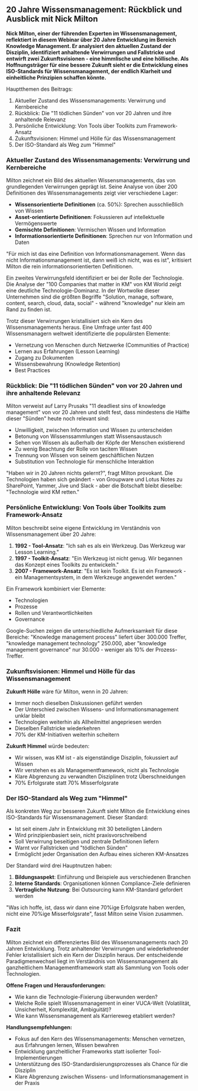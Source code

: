 ## 20 Jahre Wissensmanagement: Rückblick und Ausblick mit Nick Milton

**Nick Milton, einer der führenden Experten im Wissensmanagement, reflektiert in diesem Webinar über 20 Jahre Entwicklung im Bereich Knowledge Management. Er analysiert den aktuellen Zustand der Disziplin, identifiziert anhaltende Verwirrungen und Fallstricke und entwirft zwei Zukunftsvisionen - eine himmlische und eine höllische. Als Hoffnungsträger für eine bessere Zukunft sieht er die Entwicklung eines ISO-Standards für Wissensmanagement, der endlich Klarheit und einheitliche Prinzipien schaffen könnte.**

Hauptthemen des Beitrags:

1. Aktueller Zustand des Wissensmanagements: Verwirrung und Kernbereiche
2. Rückblick: Die "11 tödlichen Sünden" von vor 20 Jahren und ihre anhaltende Relevanz
3. Persönliche Entwicklung: Von Tools über Toolkits zum Framework-Ansatz
4. Zukunftsvisionen: Himmel und Hölle für das Wissensmanagement
5. Der ISO-Standard als Weg zum "Himmel"

### Aktueller Zustand des Wissensmanagements: Verwirrung und Kernbereiche

Milton zeichnet ein Bild des aktuellen Wissensmanagements, das von grundlegenden Verwirrungen geprägt ist. Seine Analyse von über 200 Definitionen des Wissensmanagements zeigt vier verschiedene Lager:

- **Wissensorientierte Definitionen** (ca. 50%): Sprechen ausschließlich von Wissen
- **Asset-orientierte Definitionen**: Fokussieren auf intellektuelle Vermögenswerte
- **Gemischte Definitionen**: Vermischen Wissen und Information
- **Informationsorientierte Definitionen**: Sprechen nur von Information und Daten

"Für mich ist das eine Definition von Informationsmanagement. Wenn das nicht Informationsmanagement ist, dann weiß ich nicht, was es ist", kritisiert Milton die rein informationsorientierten Definitionen.

Ein zweites Verwirrungsfeld identifiziert er bei der Rolle der Technologie. Die Analyse der "100 Companies that matter in KM" von KM World zeigt eine deutliche Technologie-Dominanz. In der Wortwolke dieser Unternehmen sind die größten Begriffe "Solution, manage, software, content, search, cloud, data, social" - während "knowledge" nur klein am Rand zu finden ist.

Trotz dieser Verwirrungen kristallisiert sich ein Kern des Wissensmanagements heraus. Eine Umfrage unter fast 400 Wissensmanagern weltweit identifizierte die populärsten Elemente:

- Vernetzung von Menschen durch Netzwerke (Communities of Practice)
- Lernen aus Erfahrungen (Lesson Learning)
- Zugang zu Dokumenten
- Wissensbewahrung (Knowledge Retention)
- Best Practices

### Rückblick: Die "11 tödlichen Sünden" von vor 20 Jahren und ihre anhaltende Relevanz

Milton verweist auf Larry Prusaks "11 deadliest sins of knowledge management" von vor 20 Jahren und stellt fest, dass mindestens die Hälfte dieser "Sünden" heute noch relevant sind:

- Unwilligkeit, zwischen Information und Wissen zu unterscheiden
- Betonung von Wissenssammlungen statt Wissensaustausch
- Sehen von Wissen als außerhalb der Köpfe der Menschen existierend
- Zu wenig Beachtung der Rolle von tacitem Wissen
- Trennung von Wissen von seinem geschäftlichen Nutzen
- Substitution von Technologie für menschliche Interaktion

"Haben wir in 20 Jahren nichts gelernt?", fragt Milton provokant. Die Technologien haben sich geändert - von Groupware und Lotus Notes zu SharePoint, Yammer, Jive und Slack - aber die Botschaft bleibt dieselbe: "Technologie wird KM retten."

### Persönliche Entwicklung: Von Tools über Toolkits zum Framework-Ansatz

Milton beschreibt seine eigene Entwicklung im Verständnis von Wissensmanagement über 20 Jahre:

1. **1992 - Tool-Ansatz**: "Ich sah es als ein Werkzeug. Das Werkzeug war Lesson Learning."
2. **1997 - Toolkit-Ansatz**: "Ein Werkzeug ist nicht genug. Wir begannen das Konzept eines Toolkits zu entwickeln."
3. **2007 - Framework-Ansatz**: "Es ist kein Toolkit. Es ist ein Framework - ein Managementsystem, in dem Werkzeuge angewendet werden."

Ein Framework kombiniert vier Elemente:

- Technologien
- Prozesse
- Rollen und Verantwortlichkeiten
- Governance

Google-Suchen zeigen die unterschiedliche Aufmerksamkeit für diese Bereiche: "Knowledge management process" liefert über 300.000 Treffer, "knowledge management technology" 250.000, aber "knowledge management governance" nur 30.000 - weniger als 10% der Prozess-Treffer.

### Zukunftsvisionen: Himmel und Hölle für das Wissensmanagement

**Zukunft Hölle** wäre für Milton, wenn in 20 Jahren:

- Immer noch dieselben Diskussionen geführt werden
- Der Unterschied zwischen Wissens- und Informationsmanagement unklar bleibt
- Technologien weiterhin als Allheilmittel angepriesen werden
- Dieselben Fallstricke wiederkehren
- 70% der KM-Initiativen weiterhin scheitern

**Zukunft Himmel** würde bedeuten:

- Wir wissen, was KM ist - als eigenständige Disziplin, fokussiert auf Wissen
- Wir verstehen es als Managementframework, nicht als Technologie
- Klare Abgrenzung zu verwandten Disziplinen trotz Überschneidungen
- 70% Erfolgsrate statt 70% Misserfolgsrate

### Der ISO-Standard als Weg zum "Himmel"

Als konkreten Weg zur besseren Zukunft sieht Milton die Entwicklung eines ISO-Standards für Wissensmanagement. Dieser Standard:

- Ist seit einem Jahr in Entwicklung mit 30 beteiligten Ländern
- Wird prinzipienbasiert sein, nicht praxisvorschreibend
- Soll Verwirrung beseitigen und zentrale Definitionen liefern
- Warnt vor Fallstricken und "tödlichen Sünden"
- Ermöglicht jeder Organisation den Aufbau eines sicheren KM-Ansatzes

Der Standard wird drei Hauptnutzen haben:

1. **Bildungsaspekt**: Einführung und Beispiele aus verschiedenen Branchen
2. **Interne Standards**: Organisationen können Compliance-Ziele definieren
3. **Vertragliche Nutzung**: Bei Outsourcing kann KM-Standard gefordert werden

"Was ich hoffe, ist, dass wir dann eine 70%ige Erfolgsrate haben werden, nicht eine 70%ige Misserfolgsrate", fasst Milton seine Vision zusammen.

### Fazit

Milton zeichnet ein differenziertes Bild des Wissensmanagements nach 20 Jahren Entwicklung. Trotz anhaltender Verwirrungen und wiederkehrender Fehler kristallisiert sich ein Kern der Disziplin heraus. Der entscheidende Paradigmenwechsel liegt im Verständnis von Wissensmanagement als ganzheitlichem Managementframework statt als Sammlung von Tools oder Technologien.

**Offene Fragen und Herausforderungen:**

- Wie kann die Technologie-Fixierung überwunden werden?
- Welche Rolle spielt Wissensmanagement in einer VUCA-Welt (Volatilität, Unsicherheit, Komplexität, Ambiguität)?
- Wie kann Wissensmanagement als Karriereweg etabliert werden?

**Handlungsempfehlungen:**

- Fokus auf den Kern des Wissensmanagements: Menschen vernetzen, aus Erfahrungen lernen, Wissen bewahren
- Entwicklung ganzheitlicher Frameworks statt isolierter Tool-Implementierungen
- Unterstützung des ISO-Standardisierungsprozesses als Chance für die Disziplin
- Klare Abgrenzung zwischen Wissens- und Informationsmanagement in der Praxis